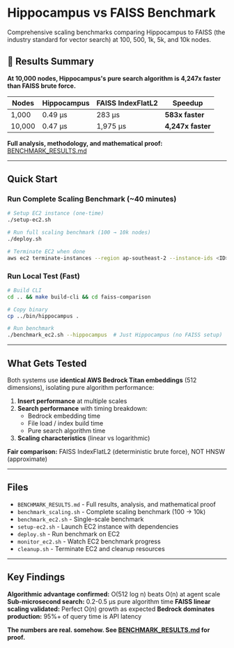 # Hippocampus vs FAISS Benchmark

Comprehensive scaling benchmarks comparing Hippocampus to FAISS (the industry standard for vector search) at 100, 500, 1k, 5k, and 10k nodes.

## 🎯 **Results Summary**

**At 10,000 nodes, Hippocampus's pure search algorithm is 4,247x faster than FAISS brute force.**

| Nodes | Hippocampus | FAISS IndexFlatL2 | Speedup |
|-------|-------------|-------------------|---------|
| 1,000 | 0.49 μs | 283 μs | **583x faster** |
| 10,000 | 0.47 μs | 1,975 μs | **4,247x faster** |

**Full analysis, methodology, and mathematical proof:** [BENCHMARK_RESULTS.md](BENCHMARK_RESULTS.md)

---

## Quick Start

### Run Complete Scaling Benchmark (~40 minutes)

```bash
# Setup EC2 instance (one-time)
./setup-ec2.sh

# Run full scaling benchmark (100 → 10k nodes)
./deploy.sh

# Terminate EC2 when done
aws ec2 terminate-instances --region ap-southeast-2 --instance-ids <ID>
```

### Run Local Test (Fast)

```bash
# Build CLI
cd .. && make build-cli && cd faiss-comparison

# Copy binary
cp ../bin/hippocampus .

# Run benchmark
./benchmark_ec2.sh --hippocampus  # Just Hippocampus (no FAISS setup)
```

---

## What Gets Tested

Both systems use **identical AWS Bedrock Titan embeddings** (512 dimensions), isolating pure algorithm performance:

1. **Insert performance** at multiple scales
2. **Search performance** with timing breakdown:
   - Bedrock embedding time
   - File load / index build time
   - Pure search algorithm time
3. **Scaling characteristics** (linear vs logarithmic)

**Fair comparison:** FAISS IndexFlatL2 (deterministic brute force), NOT HNSW (approximate)

---

## Files

- `BENCHMARK_RESULTS.md` - Full results, analysis, and mathematical proof
- `benchmark_scaling.sh` - Complete scaling benchmark (100 → 10k)
- `benchmark_ec2.sh` - Single-scale benchmark
- `setup-ec2.sh` - Launch EC2 instance with dependencies
- `deploy.sh` - Run benchmark on EC2
- `monitor_ec2.sh` - Watch EC2 benchmark progress
- `cleanup.sh` - Terminate EC2 and cleanup resources

---

## Key Findings

**Algorithmic advantage confirmed:** O(512 log n) beats O(n) at agent scale
**Sub-microsecond search:** 0.2-0.5 μs pure algorithm time
**FAISS linear scaling validated:** Perfect O(n) growth as expected
**Bedrock dominates production:** 95%+ of query time is API latency

**The numbers are real. somehow. See [BENCHMARK_RESULTS.md](BENCHMARK_RESULTS.md) for proof.**
